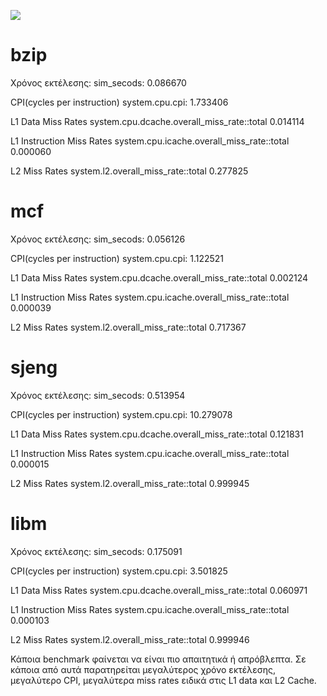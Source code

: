
![](https://prnt.sc/w0n8q4)

# bzip
Χρόνος εκτέλεσης:
sim_secods: 0.086670

CPI(cycles per instruction)
system.cpu.cpi: 1.733406

L1 Data Miss Rates
system.cpu.dcache.overall_miss_rate::total 0.014114

L1 Instruction Miss Rates
system.cpu.icache.overall_miss_rate::total 0.000060

L2 Miss Rates
system.l2.overall_miss_rate::total  0.277825


# mcf
Χρόνος εκτέλεσης:
sim_secods: 0.056126

CPI(cycles per instruction)
system.cpu.cpi: 1.122521

L1 Data Miss Rates
system.cpu.dcache.overall_miss_rate::total 0.002124

L1 Instruction Miss Rates
system.cpu.icache.overall_miss_rate::total 0.000039 

L2 Miss Rates
system.l2.overall_miss_rate::total 0.717367




# sjeng
Χρόνος εκτέλεσης:
sim_secods: 0.513954

CPI(cycles per instruction)
system.cpu.cpi: 10.279078 

L1 Data Miss Rates
system.cpu.dcache.overall_miss_rate::total 0.121831

L1 Instruction Miss Rates
system.cpu.icache.overall_miss_rate::total 0.000015

L2 Miss Rates
system.l2.overall_miss_rate::total 0.999945



# libm
Χρόνος εκτέλεσης:
sim_secods: 0.175091

CPI(cycles per instruction)
system.cpu.cpi: 3.501825

L1 Data Miss Rates
system.cpu.dcache.overall_miss_rate::total 0.060971

L1 Instruction Miss Rates
system.cpu.icache.overall_miss_rate::total 0.000103

L2 Miss Rates
system.l2.overall_miss_rate::total 0.999946

Κάποια benchmark φαίνεται να είναι πιο απαιτητικά ή απρόβλεπτα. Σε κάποια από αυτά παρατηρείται μεγαλύτερος χρόνο εκτέλεσης, μεγαλύτερο CPI, μεγαλύτερα miss rates ειδικά στις L1 data και L2 Cache.
